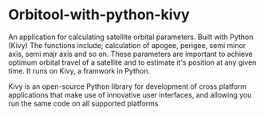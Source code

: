 # Orbitool-with-python-kivy
An application for calculating satellite orbital parameters. Built with Python (Kivy) 
The functions include; calculation of apogee, perigee, semi minor axis, semi majr axis and so on. These parameters are important to achieve optimum orbital travel of a satellite and to estimate it's position at any given time. It runs on Kivy, a framwork in Python.

Kivy is an open-source Python library for development of cross platform applications that make use of innovative user interfaces, and allowing you run the same code on all supported platforms
